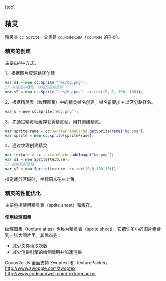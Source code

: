 [toc]

## 精灵

精灵类 `cc.Sprite`。父类是 `cc.NodeRGBA`（`cc.Node` 的子类）。

### 精灵的创建

主要由4种方式。

1、根据图片资源路径创建

```js
var s1 = new cc.Sprite("res/bg.png");
// 从原图中截取一块矩形区域显示
var s2 = new cc.Sprite("res/bg.png", cc.rect(0, 0, 100, 100));
```

2、根据精灵表（纹理图集）中的精灵帧名创建。帧名前要加 `#` 以区分路径名。

```js
var s = new cc.Sprite("#bg.png");
```

3、先通过精灵帧缓存获得精灵帧，用其创建精灵。

```js
var spriteFrame = cc.spriteFrameCache.getSpriteFrame("bg.png");
var sprite = new cc.sprite(spriteFrame);
```

4、通过纹理创建精灵

```js
var texture = cc.textureCache.addImage("bg.png");
var s1 = new Sprite(texture);
// 指定裁剪区域
var s2 = new Sprite(texture, cc.rect(0,0,100,100));
```

指定裁剪区域时，坐标原点在左上角。

### 精灵的性能优化

主要包括使用精灵表（sprite sheet）和缓存。

#### 使用纹理图集

纹理图集（texture atlas）也称为精灵表（sprite sheet），它把许多小的图片组合到一张大图片里。其优点是：

- 减少文件读取次数
- 减少渲染引擎的绘制调用并加速渲染

Cocos2d-Js 全面支持 Zwoptext 和 TexturePacker。
http://www.zwopple.com/zwoptex
http://www.codeandweb.com/texturepacker






